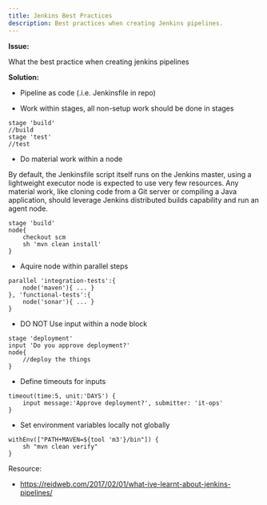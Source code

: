 ```yaml
---
title: Jenkins Best Practices
description: Best practices when creating Jenkins pipelines.
---
```

**Issue:**

What the best practice when creating jenkins pipelines

**Solution:**

- Pipeline as code (.i.e. Jenkinsfile in repo)

- Work within stages, all non-setup work should be done in stages
```
stage 'build'
//build
stage 'test'
//test
```
- Do material work within a node

By default, the Jenkinsfile script itself runs on the Jenkins master, using a lightweight executor node is expected to use very few resources. Any material work, like cloning code from a Git server or compiling a Java application, should leverage Jenkins distributed builds capability and run an agent node.
```
stage 'build'
node{
    checkout scm
    sh 'mvn clean install'
}
```
- Aquire node within parallel steps
```
parallel 'integration-tests':{
    node('maven'){ ... }
}, 'functional-tests':{
    node('sonar'){ ... }
}
```
- DO NOT Use input within a node block
```
stage 'deployment'
input 'Do you approve deployment?'
node{
    //deploy the things
}
```
- Define timeouts for inputs
```
timeout(time:5, unit:'DAYS') {
    input message:'Approve deployment?', submitter: 'it-ops'
}
```
- Set environment variables locally not globally
```
withEnv(["PATH+MAVEN=${tool 'm3'}/bin"]) {
    sh "mvn clean verify"
}
```


Resource:
* https://reidweb.com/2017/02/01/what-ive-learnt-about-jenkins-pipelines/
